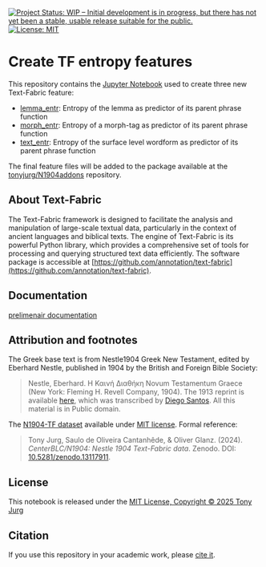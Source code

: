 [![Project Status: WIP – Initial development is in progress, but there has not yet been a stable, usable release suitable for the public.](https://www.repostatus.org/badges/latest/wip.svg)](https://www.repostatus.org/#wip) [![License: MIT](https://img.shields.io/badge/License-MIT-yellow.svg)](https://opensource.org/licenses/MIT)

# Create TF entropy features

This repository contains the [Jupyter Notebook](Feature_creation_betacode_for_N1904-TF_dataset.ipynb) used to create three new Text-Fabric feature:

   - [lemma_entr](https://tonyjurg.github.io/N1904addons/features/lemma_entr.html): Entropy of the lemma as predictor of its parent phrase function
   - [morph_entr](https://tonyjurg.github.io/N1904addons/features/morph_entr.html): Entropy of a morph-tag as predictor of its parent phrase function
   - [text_entr](https://tonyjurg.github.io/N1904addons/features/text_entr.html): Entropy of the surface level wordform as predictor of its parent phrase function
   
The final feature files will be added to the package available at the [tonyjurg/N1904addons](https://tonyjurg.github.io/N1904addons/) repository.

## About Text-Fabric

The Text-Fabric framework is designed to facilitate the analysis and manipulation of large-scale textual data, particularly in the context of ancient languages and biblical texts. The engine of Text-Fabric is its powerful Python library, which provides a comprehensive set of tools for processing and querying structured text data efficiently. The software package is accessible at [https://github.com/annotation/text-fabric](https://github.com/annotation/text-fabric).

## Documentation

[prelimenair documentation](docs/entropy_feature.md)

## Attribution and footnotes

The Greek base text is from Nestle1904 Greek New Testament, edited by Eberhard Nestle, published in 1904 by the British and Foreign Bible Society:
> Nestle, Eberhard. Η Καινή Διαθήκη Novum Testamentum Graece (New York: Fleming H. Revell Company, 1904).
The 1913 reprint is available [here](https://archive.org/details/hkainediathekete00lond/), which was transcribed by [Diego Santos](https://sites.google.com/site/nestle1904/home). All this material is in Public domain.


The [N1904-TF dataset](https://centerblc.github.io/N1904/) available under [MIT license](https://github.com/CenterBLC/N1904/blob/main/LICENSE.md). Formal reference: 
> Tony Jurg, Saulo de Oliveira Cantanhêde, & Oliver Glanz. (2024). *CenterBLC/N1904: Nestle 1904 Text-Fabric data*. Zenodo. DOI: [10.5281/zenodo.13117911](https://doi.org/10.5281/zenodo.13117910).

## License

This notebook is released under the [MIT License, Copyright © 2025 Tony Jurg](https://github.com/tonyjurg/create_TF_feature_betacode/blob/main/LICENSE.md)

## Citation

If you use this repository in your academic work, please [cite it](CITATION.cff).

